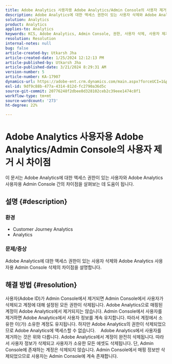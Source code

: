 ```yaml
---
title: Adobe Analytics 사용자용 Adobe Analytics/Admin Console의 사용자 제거 시 차이점
description: Adobe Analytics에 대한 액세스 권한이 있는 사용자 삭제와 Adobe Analytics 사용자용 Admin Console 삭제의 차이점에 대해 알아봅니다.
solution: Analytics
product: Analytics
applies-to: Analytics
keywords: KCS, Adobe Analytics, Admin Console, 권한, 사용자 삭제, 사용자 제거
resolution: Resolution
internal-notes: null
bug: false
article-created-by: Utkarsh Jha
article-created-date: 1/25/2024 12:12:13 PM
article-published-by: Utkarsh Jha
article-published-date: 3/21/2024 8:29:31 AM
version-number: 5
article-number: KA-17907
dynamics-url: https://adobe-ent.crm.dynamics.com/main.aspx?forceUCI=1&pagetype=entityrecord&etn=knowledgearticle&id=27a7d5f6-7abb-ee11-a569-6045bd0065b6
exl-id: 9df9c88b-477a-4314-812d-fc2790a36d5c
source-git-commit: 20776248f2dbee0d328102ceb2c39eee1474c8f1
workflow-type: tm+mt
source-wordcount: '273'
ht-degree: 22%

---
```


# Adobe Analytics 사용자용 Adobe Analytics/Admin Console의 사용자 제거 시 차이점


이 문서는 Adobe Analytics에 대한 액세스 권한이 있는 사용자와 Adobe Analytics 사용자용 Admin Console 간의 차이점을 살펴보는 데 도움이 됩니다.

## 설명 {#description}


### <b>환경</b>

- Customer Journey Analytics
- Analytics




### <b>문제/증상</b>

Adobe Analytics에 대한 액세스 권한이 있는 사용자 삭제와 Adobe Analytics 사용자용 Admin Console 삭제의 차이점을 설명합니다.


## 해결 방법 {#resolution}


사용자(Adobe ID)가 Admin Console에서 제거되면 Admin Console에서 사용자가 삭제되고 계정에 대해 설정된 모든 권한이 삭제됩니다.
Adobe Analytics으로 매핑된 계정이 Adobe Analytics에서 제거되지는 않습니다. Admin Console에서 사용자를 제거하면 Adobe Analytics에서 사용자 정보를 계속 유지합니다.
따라서 계정에서 소유한 이(가) 소유한 계정도 유지됩니다.
하지만 Adobe Analytics의 권한이 삭제되었으므로 Adobe Analytics에 액세스할 수 없습니다.
  
Adobe Analytics에서 사용자를 제거하는 것은 위와 다릅니다. Adobe Analytics에서 계정이 완전히 삭제됩니다.
따라서 사용자 정보가 삭제되고 사용자가 소유한 모든 에셋도 삭제됩니다.
단, Admin Console에 존재하는 계정은 삭제되지 않습니다. Admin Console에서 매핑 정보만 삭제되었으므로 사용자는 Admin Console에 계속 존재합니다.
